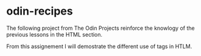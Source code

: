 # odin-recipes
The following project from The Odin Projects reinforce the knowlogy of the previous lessons in the HTML section. 

From this assignement I will demostrate the different use of tags in HTLM. 
